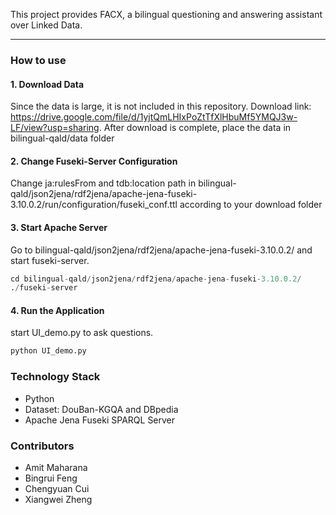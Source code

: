 This project provides FACX, a bilingual questioning and answering assistant over Linked Data.


---

### How to use
#### 1. Download Data
Since the data is large, it is not included in this repository. Download link: https://drive.google.com/file/d/1yjtQmLHIxPoZtTfXlHbuMf5YMQJ3w-LF/view?usp=sharing. After download is complete, place the data in bilingual-qald/data folder

#### 2. Change Fuseki-Server Configuration
Change ja:rulesFrom and tdb:location path in bilingual-qald/json2jena/rdf2jena/apache-jena-fuseki-3.10.0.2/run/configuration/fuseki_conf.ttl according to your download folder 

#### 3. Start Apache Server
Go to bilingual-qald/json2jena/rdf2jena/apache-jena-fuseki-3.10.0.2/ and start fuseki-server.

```python
cd bilingual-qald/json2jena/rdf2jena/apache-jena-fuseki-3.10.0.2/ 
./fuseki-server
```

#### 4. Run the Application
start UI_demo.py to ask questions.

```python
python UI_demo.py
```
### Technology Stack
* Python
* Dataset: DouBan-KGQA and DBpedia
* Apache Jena Fuseki SPARQL Server

### Contributors
* Amit Maharana
* Bingrui Feng
* Chengyuan Cui
* Xiangwei Zheng
